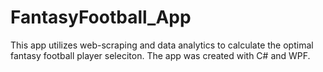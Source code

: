 # FantasyFootball_App
This app utilizes web-scraping and data analytics to calculate the optimal fantasy football player seleciton. 
The app was created with C# and WPF.
